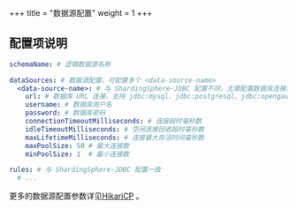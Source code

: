 +++
title = "数据源配置"
weight = 1
+++

## 配置项说明

```yaml
schemaName: # 逻辑数据源名称

dataSources: # 数据源配置，可配置多个 <data-source-name>
  <data-source-name>: # 与 ShardingSphere-JDBC 配置不同，无需配置数据库连接池
    url: # 数据库 URL 连接，支持 jdbc:mysql、jdbc:postgresql、jdbc:opengauss 前缀
    username: # 数据库用户名
    password: # 数据库密码
    connectionTimeoutMilliseconds: # 连接超时毫秒数
    idleTimeoutMilliseconds: # 空闲连接回收超时毫秒数
    maxLifetimeMilliseconds: # 连接最大存活时间毫秒数
    maxPoolSize: 50 # 最大连接数
    minPoolSize: 1  # 最小连接数     

rules: # 与 ShardingSphere-JDBC 配置一致
  # ...
```

更多的数据源配置参数详见[HikariCP](https://github.com/brettwooldridge/HikariCP) 。